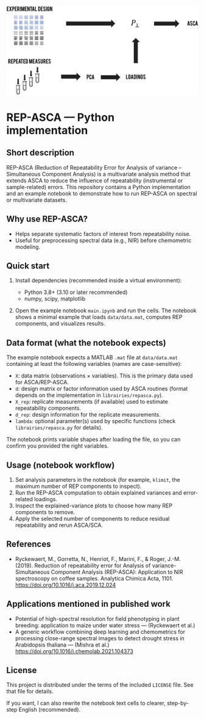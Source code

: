 
<a name="readme-top"></a>

![Project logo](images/repasca.png)

# REP-ASCA — Python implementation

Short description
-----------------
REP-ASCA (Reduction of Repeatability Error for Analysis of variance – Simultaneous Component Analysis) is a multivariate analysis method that extends ASCA to reduce the influence of repeatability (instrumental or sample-related) errors. This repository contains a Python implementation and an example notebook to demonstrate how to run REP-ASCA on spectral or multivariate datasets.

Why use REP-ASCA?
------------------
- Helps separate systematic factors of interest from repeatability noise.
- Useful for preprocessing spectral data (e.g., NIR) before chemometric modeling.

Quick start
-----------
1. Install dependencies (recommended inside a virtual environment):

   - Python 3.8+ (3.10 or later recommended)
   - numpy, scipy, matplotlib

2. Open the example notebook `main.ipynb` and run the cells. The notebook shows a minimal example that loads `data/data.mat`, computes REP components, and visualizes results.

Data format (what the notebook expects)
--------------------------------------
The example notebook expects a MATLAB `.mat` file at `data/data.mat` containing at least the following variables (names are case-sensitive):

- `X`: data matrix (observations × variables). This is the primary data used for ASCA/REP-ASCA.
- `d`: design matrix or factor information used by ASCA routines (format depends on the implementation in `librairies/repasca.py`).
- `X_rep`: replicate measurements (if available) used to estimate repeatability components.
- `d_rep`: design information for the replicate measurements.
- `lambda`: optional parameter(s) used by specific functions (check `librairies/repasca.py` for details).

The notebook prints variable shapes after loading the file, so you can confirm you provided the right variables.

Usage (notebook workflow)
------------------------
1. Set analysis parameters in the notebook (for example, `klimit`, the maximum number of REP components to inspect).
2. Run the REP-ASCA computation to obtain explained variances and error-related loadings.
3. Inspect the explained-variance plots to choose how many REP components to remove.
4. Apply the selected number of components to reduce residual repeatability and rerun ASCA/SCA.

References
----------
- Ryckewaert, M., Gorretta, N., Henriot, F., Marini, F., & Roger, J.-M. (2019). Reduction of repeatability error for Analysis of variance-Simultaneous Component Analysis (REP-ASCA): Application to NIR spectroscopy on coffee samples. Analytica Chimica Acta, 1101. https://doi.org/10.1016/j.aca.2019.12.024

Applications mentioned in published work
--------------------------------------
- Potential of high-spectral resolution for field phenotyping in plant breeding: application to maize under water stress — (Ryckewaert et al.)
- A generic workflow combining deep learning and chemometrics for processing close-range spectral images to detect drought stress in Arabidopsis thaliana — (Mishra et al.) https://doi.org/10.1016/j.chemolab.2021.104373

License
-------
This project is distributed under the terms of the included `LICENSE` file. See that file for details.

If you want, I can also rewrite the notebook text cells to clearer, step-by-step English (recommended).  
